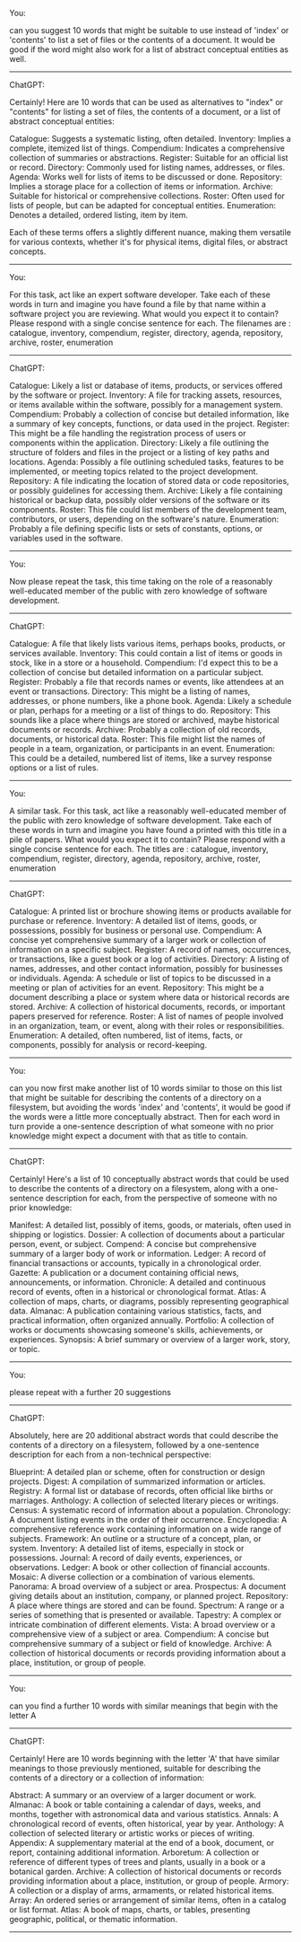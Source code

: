 You:

can you suggest 10 words that might be suitable to use instead of 'index' or 'contents' to list a set of files or the contents of a document. It would be good if the word might also work for a list of abstract conceptual entities as well.

---

ChatGPT:

Certainly! Here are 10 words that can be used as alternatives to "index" or "contents" for listing a set of files, the contents of a document, or a list of abstract conceptual entities:

Catalogue: Suggests a systematic listing, often detailed.
Inventory: Implies a complete, itemized list of things.
Compendium: Indicates a comprehensive collection of summaries or abstractions.
Register: Suitable for an official list or record.
Directory: Commonly used for listing names, addresses, or files.
Agenda: Works well for lists of items to be discussed or done.
Repository: Implies a storage place for a collection of items or information.
Archive: Suitable for historical or comprehensive collections.
Roster: Often used for lists of people, but can be adapted for conceptual entities.
Enumeration: Denotes a detailed, ordered listing, item by item.

Each of these terms offers a slightly different nuance, making them versatile for various contexts, whether it's for physical items, digital files, or abstract concepts.

---

You:

For this task, act like an expert software developer. Take each of these words in turn and imagine you have found a file by that name within a software project you are reviewing. What would you expect it to contain? Please respond with a single concise sentence for each. The filenames are : catalogue, inventory, compendium, register, directory, agenda, repository, archive, roster, enumeration

---

ChatGPT:

Catalogue: Likely a list or database of items, products, or services offered by the software or project.
Inventory: A file for tracking assets, resources, or items available within the software, possibly for a management system.
Compendium: Probably a collection of concise but detailed information, like a summary of key concepts, functions, or data used in the project.
Register: This might be a file handling the registration process of users or components within the application.
Directory: Likely a file outlining the structure of folders and files in the project or a listing of key paths and locations.
Agenda: Possibly a file outlining scheduled tasks, features to be implemented, or meeting topics related to the project development.
Repository: A file indicating the location of stored data or code repositories, or possibly guidelines for accessing them.
Archive: Likely a file containing historical or backup data, possibly older versions of the software or its components.
Roster: This file could list members of the development team, contributors, or users, depending on the software's nature.
Enumeration: Probably a file defining specific lists or sets of constants, options, or variables used in the software.

---

You:

Now please repeat the task, this time taking on the role of a reasonably well-educated member of the public with zero knowledge of software development.

---

ChatGPT:

Catalogue: A file that likely lists various items, perhaps books, products, or services available.
Inventory: This could contain a list of items or goods in stock, like in a store or a household.
Compendium: I'd expect this to be a collection of concise but detailed information on a particular subject.
Register: Probably a file that records names or events, like attendees at an event or transactions.
Directory: This might be a listing of names, addresses, or phone numbers, like a phone book.
Agenda: Likely a schedule or plan, perhaps for a meeting or a list of things to do.
Repository: This sounds like a place where things are stored or archived, maybe historical documents or records.
Archive: Probably a collection of old records, documents, or historical data.
Roster: This file might list the names of people in a team, organization, or participants in an event.
Enumeration: This could be a detailed, numbered list of items, like a survey response options or a list of rules.

---

You:

A similar task. For this task, act like a reasonably well-educated member of the public with zero knowledge of software development. Take each of these words in turn and imagine you have found a printed with this title in a pile of papers. What would you expect it to contain? Please respond with a single concise sentence for each. The titles are : catalogue, inventory, compendium, register, directory, agenda, repository, archive, roster, enumeration

---

ChatGPT:

Catalogue: A printed list or brochure showing items or products available for purchase or reference.
Inventory: A detailed list of items, goods, or possessions, possibly for business or personal use.
Compendium: A concise yet comprehensive summary of a larger work or collection of information on a specific subject.
Register: A record of names, occurrences, or transactions, like a guest book or a log of activities.
Directory: A listing of names, addresses, and other contact information, possibly for businesses or individuals.
Agenda: A schedule or list of topics to be discussed in a meeting or plan of activities for an event.
Repository: This might be a document describing a place or system where data or historical records are stored.
Archive: A collection of historical documents, records, or important papers preserved for reference.
Roster: A list of names of people involved in an organization, team, or event, along with their roles or responsibilities.
Enumeration: A detailed, often numbered, list of items, facts, or components, possibly for analysis or record-keeping.

---

You:

can you now first make another list of 10 words similar to those on this list that might be suitable for describing the contents of a directory on a filesystem, but avoiding the words 'index' and 'contents', it would be good if the words were a little more conceptually abstract. Then for each word in turn provide a one-sentence description of what someone with no prior knowledge might expect a document with that as title to contain.

---

ChatGPT:

Certainly! Here's a list of 10 conceptually abstract words that could be used to describe the contents of a directory on a filesystem, along with a one-sentence description for each, from the perspective of someone with no prior knowledge:

Manifest: A detailed list, possibly of items, goods, or materials, often used in shipping or logistics.
Dossier: A collection of documents about a particular person, event, or subject.
Compend: A concise but comprehensive summary of a larger body of work or information.
Ledger: A record of financial transactions or accounts, typically in a chronological order.
Gazette: A publication or a document containing official news, announcements, or information.
Chronicle: A detailed and continuous record of events, often in a historical or chronological format.
Atlas: A collection of maps, charts, or diagrams, possibly representing geographical data.
Almanac: A publication containing various statistics, facts, and practical information, often organized annually.
Portfolio: A collection of works or documents showcasing someone's skills, achievements, or experiences.
Synopsis: A brief summary or overview of a larger work, story, or topic.

---

You:

please repeat with a further 20 suggestions

---

ChatGPT:

Absolutely, here are 20 additional abstract words that could describe the contents of a directory on a filesystem, followed by a one-sentence description for each from a non-technical perspective:

Blueprint: A detailed plan or scheme, often for construction or design projects.
Digest: A compilation of summarized information or articles.
Registry: A formal list or database of records, often official like births or marriages.
Anthology: A collection of selected literary pieces or writings.
Census: A systematic record of information about a population.
Chronology: A document listing events in the order of their occurrence.
Encyclopedia: A comprehensive reference work containing information on a wide range of subjects.
Framework: An outline or a structure of a concept, plan, or system.
Inventory: A detailed list of items, especially in stock or possessions.
Journal: A record of daily events, experiences, or observations.
Ledger: A book or other collection of financial accounts.
Mosaic: A diverse collection or a combination of various elements.
Panorama: A broad overview of a subject or area.
Prospectus: A document giving details about an institution, company, or planned project.
Repository: A place where things are stored and can be found.
Spectrum: A range or a series of something that is presented or available.
Tapestry: A complex or intricate combination of different elements.
Vista: A broad overview or a comprehensive view of a subject or area.
Compendium: A concise but comprehensive summary of a subject or field of knowledge.
Archive: A collection of historical documents or records providing information about a place, institution, or group of people.

---

You:

can you find a further 10 words with similar meanings that begin with the letter A

---

ChatGPT:

Certainly! Here are 10 words beginning with the letter 'A' that have similar meanings to those previously mentioned, suitable for describing the contents of a directory or a collection of information:

Abstract: A summary or an overview of a larger document or work.
Almanac: A book or table containing a calendar of days, weeks, and months, together with astronomical data and various statistics.
Annals: A chronological record of events, often historical, year by year.
Anthology: A collection of selected literary or artistic works or pieces of writing.
Appendix: A supplementary material at the end of a book, document, or report, containing additional information.
Arboretum: A collection or reference of different types of trees and plants, usually in a book or a botanical garden.
Archive: A collection of historical documents or records providing information about a place, institution, or group of people.
Armory: A collection or a display of arms, armaments, or related historical items.
Array: An ordered series or arrangement of similar items, often in a catalog or list format.
Atlas: A book of maps, charts, or tables, presenting geographic, political, or thematic information.

---
